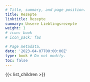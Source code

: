 ```yaml
---
# Title, summary, and page position.
title: Rezepte
linktitle: Rezepte
summary: Unsere Lieblingsrezepte
weight: 1
# icon: book
# icon_pack: fas

# Page metadata.
date: '2023-04-07T00:00:00Z'
type: book # Do not modify.
toc: false
---
```


{{< list_children >}}